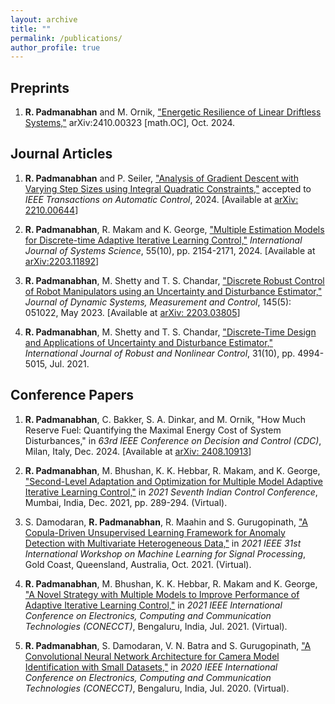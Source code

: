 ```yaml
---
layout: archive
title: ""
permalink: /publications/
author_profile: true
---
```


Preprints
------

1. **R. Padmanabhan** and M. Ornik, ["Energetic Resilience of Linear Driftless Systems,"](https://arxiv.org/abs/2410.00323) arXiv:2410.00323 [math.OC], Oct. 2024.

Journal Articles
------
1. **R. Padmanabhan** and P. Seiler, ["Analysis of Gradient Descent with Varying Step Sizes using Integral Quadratic Constraints,"](https://ieeexplore.ieee.org/document/10623868) accepted to _IEEE Transactions on Automatic Control_, 2024. \[Available at [arXiv: 2210.00644](https://arxiv.org/abs/2210.00644)\]

2. **R. Padmanabhan**, R. Makam and K. George, ["Multiple Estimation Models for Discrete-time Adaptive Iterative Learning Control,"](https://www.tandfonline.com/doi/full/10.1080/00207721.2024.2335228) _International Journal of Systems Science_, 55(10), pp. 2154-2171, 2024. \[Available at [arXiv:2203.11892](https://arxiv.org/abs/2203.11892)\]

3. **R. Padmanabhan**, M. Shetty and T. S. Chandar, ["Discrete Robust Control of Robot Manipulators using an Uncertainty and Disturbance Estimator,"](https://asmedigitalcollection.asme.org/dynamicsystems/article/doi/10.1115/1.4062079/1160024/Discrete-Robust-Control-of-Robot-Manipulators) _Journal of Dynamic Systems, Measurement and Control_, 145(5): 051022, May 2023. \[Available at [arXiv: 2203.03805](https://arxiv.org/abs/2203.03805)\]

4. **R. Padmanabhan**, M. Shetty and T. S. Chandar, ["Discrete-Time Design and Applications of Uncertainty and Disturbance Estimator,"](https://onlinelibrary.wiley.com/doi/10.1002/rnc.5518) _International Journal of Robust and Nonlinear Control_, 31(10), pp. 4994-5015, Jul. 2021.

Conference Papers
------
1. **R. Padmanabhan**, C. Bakker, S. A. Dinkar, and M. Ornik, "How Much Reserve Fuel: Quantifying the Maximal Energy Cost of System Disturbances," in _63rd IEEE Conference on Decision and Control (CDC)_, Milan, Italy, Dec. 2024. \[Available at [arXiv: 2408.10913](https://arxiv.org/abs/2408.10913)\]

1. **R. Padmanabhan**, M. Bhushan, K. K. Hebbar, R. Makam, and K. George, ["Second-Level Adaptation and Optimization for Multiple Model Adaptive Iterative Learning Control,"](https://ieeexplore.ieee.org/abstract/document/9703125) in _2021 Seventh Indian Control Conference_, Mumbai, India, Dec. 2021, pp. 289-294. (Virtual).

1. S. Damodaran, **R. Padmanabhan**, R. Maahin and S. Gurugopinath, ["A Copula-Driven Unsupervised Learning Framework for Anomaly Detection with Multivariate Heterogeneous Data,"](https://ieeexplore.ieee.org/document/9596359) in _2021 IEEE 31st International Workshop on Machine Learning for Signal Processing_, Gold Coast, Queensland, Australia, Oct. 2021. (Virtual).

1. **R. Padmanabhan**, M. Bhushan, K. K. Hebbar, R. Makam and K. George, ["A Novel Strategy with Multiple Models to Improve Performance of Adaptive Iterative Learning Control,"](https://ieeexplore.ieee.org/document/9622359) in _2021 IEEE International Conference on Electronics, Computing and Communication Technologies (CONECCT)_, Bengaluru, India, Jul. 2021. (Virtual).

1. **R. Padmanabhan**, S. Damodaran, V. N. Batra and S. Gurugopinath, ["A Convolutional Neural Network Architecture for Camera Model Identification with Small Datasets,"](https://ieeexplore.ieee.org/document/9198595) in _2020 IEEE International Conference on Electronics, Computing and Communication Technologies (CONECCT)_, Bengaluru, India, Jul. 2020. (Virtual).